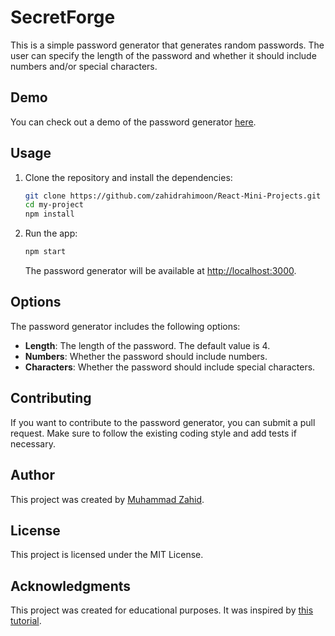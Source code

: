 # SecretForge

This is a simple password generator that generates random passwords. The user can specify the length of the password and whether it should include numbers and/or special characters.

## Demo

You can check out a demo of the password generator [here](https://secretforge.netlify.app/).

## Usage

1. Clone the repository and install the dependencies:

   ```bash
   git clone https://github.com/zahidrahimoon/React-Mini-Projects.git
   cd my-project
   npm install
   ```

2. Run the app:

   ```bash
   npm start
   ```

   The password generator will be available at [http://localhost:3000](http://localhost:3000).

## Options

The password generator includes the following options:

- **Length**: The length of the password. The default value is 4.
- **Numbers**: Whether the password should include numbers.
- **Characters**: Whether the password should include special characters.

## Contributing

If you want to contribute to the password generator, you can submit a pull request. Make sure to follow the existing coding style and add tests if necessary.

## Author

This project was created by [Muhammad Zahid](#).

## License

This project is licensed under the MIT License.

## Acknowledgments

This project was created for educational purposes. It was inspired by [this tutorial](#).
